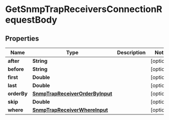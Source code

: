

# GetSnmpTrapReceiversConnectionRequestBody


## Properties

Name | Type | Description | Notes
------------ | ------------- | ------------- | -------------
**after** | **String** |  |  [optional]
**before** | **String** |  |  [optional]
**first** | **Double** |  |  [optional]
**last** | **Double** |  |  [optional]
**orderBy** | [**SnmpTrapReceiverOrderByInput**](SnmpTrapReceiverOrderByInput.md) |  |  [optional]
**skip** | **Double** |  |  [optional]
**where** | [**SnmpTrapReceiverWhereInput**](SnmpTrapReceiverWhereInput.md) |  |  [optional]



